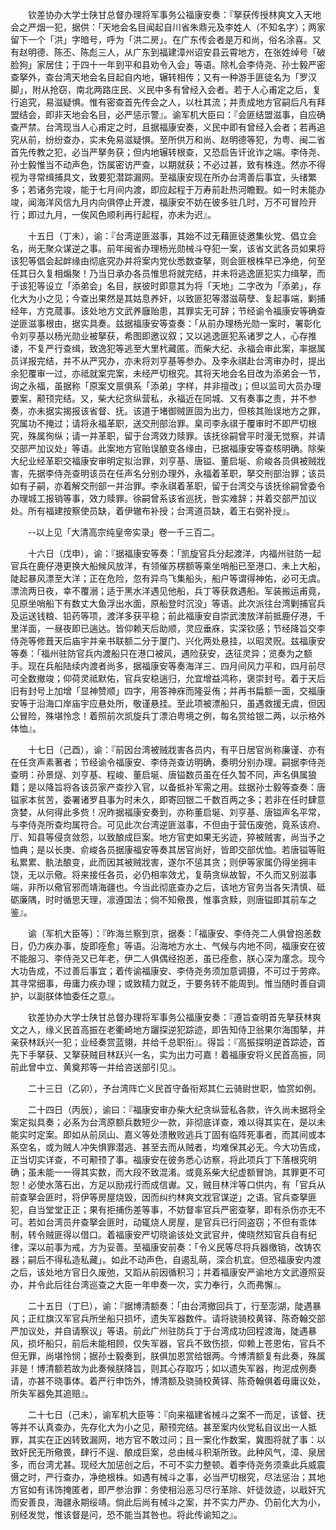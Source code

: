 <!-- { "loadSidebar": true } -->
　　钦差协办大学士陕甘总督办理将军事务公福康安奏：『拏获传授林爽文入天地会之严烟一犯，据供：「天地会名目闻起自川省朱鼎元及李姓人（不知名字）；两家留下一个「洪」字暗号，呼为「洪二房」。在广东传会者是万和尚，俗名涂喜。又有赵明德、陈丕、陈彪三人，从广东到福建漳州诏安县云霄地方，在张姓绰号「破脸狗」家居住；于四十一年到平和县劝令入会」等语。除札会李侍尧、孙士毅严密查拏外，查台湾天地会名目起自内地，辗转相传；又有一种游手匪徒名为「罗汉脚」，附从抢窃，南北两路庄民、义民中多有曾经入会者。若于人心甫定之后，复行追究，易滋疑惧。惟有密查首先传会之人，以杜其流；并责成地方官嗣后凡有拜盟结会，即非天地会名目，必严惩示警』。谕军机大臣曰：『会匪结盟滋事，自应确查严禁。台湾现当人心甫定之时，且据福康安奏，义民中即有曾经入会者；若再追究从前，纷纷查办，实未免易滋疑惧。至所供万和尚、赵明德等犯，为粤、闽二省首先传教之犯，必当严拏务获；但内地辗转根查，又恐启告讦讹诈之端。李侍尧、孙士毅惟当不动声色，饬属密访严查，以期就获；不必过甚，致有株连。然亦不得视为寻常缉捕具文，致要犯潜踪漏网。至福康安现在所办台湾善后事宜，头绪繁多；若诸务完竣，能于七月间内渡，即应起程于万寿前赴热河瞻觐。如一时未能办竣，闻海洋风信九月内向俱停止开渡，福康安不妨在彼多驻几时，万不可冒险开行；即过九月，一俟风色顺利再行起程，亦未为迟』。

　　十五日（丁未），谕：『台湾逆匪滋事，其始不过无藉匪徒邀集伙党、倡立会名，尚无聚众谋逆之事。前年闽省办理杨光勋械斗夺犯一案，该省文武各员如果将该犯等倡会起衅缘由彻底究办并将案内党伙悉数查拏，则会匪根株早已净绝，何至任其日久复相煽聚！乃当日承办各员惟思将就完结，并未将逃逸匪犯实力缉拏，而于该犯等设立「添弟会」名目，朕彼时即意其为将「天地」二字改为「添弟」，存化大为小之见；今查出果然是其姑息养奸，以致匪犯等潜滋萌孽、复起事端，剿捕经年，方克蒇事。该处地方文武养廱贻患，其罪实无可辞；节经谕令福康安等确查逆匪滋事根由，据实具奏。兹据福康安等查奏：「从前办理杨光勋一案时，署彰化令刘亨基以杨光勋业被拏获，希图即邀议叙；又以逃逸匪犯系诸罗之人，心存推诿，不复严行查缉，致逸犯等逃至大里杙藏匿。而柴大纪、永福会审此案，率据属员详报完结，并不从严究办，亦未将刘亨基等参办。及李永祺赴台湾审办时，提出余犯覆审一过，亦祗就案完案，未经严切根究。其将天地会名目改为添弟会一节，询之永福，虽据称「原案文禀俱系「添弟」字样，并非擅改」；但以监司大员办理要案，颟顸完结。又，柴大纪贪纵营私，永福近在同城、又有奏事之责，并不参奏，亦未据实揭报该省督、抚。该道于堵御贼匪固为出力，但核其贻误地方之罪，究属功不掩过；请将永福革职，送交刑部治罪。臬司李永祺于覆审时不即严切根究，殊属徇纵；请一并革职，留于台湾效力赎罪。该抚徐嗣曾平时漫无觉察，并请交部严加议处」等语。此案地方官贻误酿变各缘由，已据福康安等查核明确。除柴大纪业经革职交福康安审明定拟治罪，刘亨基、唐镒、董启埏、俞峻各员俱被贼戕害，先据李侍尧查明该员在任声名分别办理外，永福着革职，拏交刑部治罪；该员如有子嗣，亦着解交刑部一并治罪。李永祺着革职，留于台湾交与该抚徐嗣曾委令办理城工报销等事，效力赎罪。徐嗣曾系该省巡抚，咎实难辞；并着交部严加议处。所有福建按察使员缺，着伊辙布补授；台湾道员缺，着王右弼补授』。

　　--以上见「大清高宗纯皇帝实录」卷一千三百二。

　　十六日（戊申），谕：『据福康安等奏：「凯旋官兵分起渡洋，内福州驻防一起官兵在鹿仔港更换大船候风放洋，有领催苏楞额等乘坐哨船已至港口、未上大船，陡起暴风漂至大洋；正在危险，忽有异鸟飞集船头，船户等谓得神佑，必可无虞。漂流两日夜，幸不覆溺；适于黑水洋遇见他船，兵丁等获救遇船。军装搬运甫竟，见原坐哨船下有数丈大鱼浮出水面，原船登时沉没」等语。此次派往台湾剿捕官兵及运送钱粮、铅药等项，渡洋多获平稳；前此福康安自崇武澳放洋前抵鹿仔港，千里洋面，一昼夜即已遄达。皆仰赖天后助顺，灵应垂庥，实深钦感；节经降旨交李侍尧等修葺天后庙宇并亲书联额二分于厦门、兴化两处悬挂，以昭灵贶。兹福康安等奏：「福州驻防官兵内渡船只在港口被风，遇险获安，迭征灵异；览奏为之额手。现在兵船陆续内渡者尚多，据福康安等奏海洋三、四月间风力平和，四月前尽可全数撤竣；仰荷灵祗默佑，官兵安稳遄归，允宜增益鸿称，褒崇封号。着于天后旧有封号上加增「显神赞顺」四字，用答神庥而隆妥侑；并再书扁额一面，交福康安等于沿海口岸庙宇应悬处所，敬谨悬挂。至此项被漂船只，虽遇救援无虞，但因公冒险，殊堪怜念！着照前次凯旋兵丁漂泊粤境之例，每名赏给银二两，以示格外体恤』。

　　十七日（己酉），谕：『前因台湾被贼戕害各员内，有平日居官尚称廉谨、亦有在任贪声素著者；节经谕令福康安、李侍尧查访明确，奏明分别办理。嗣据李侍尧查明：孙景燧、刘亨基、程峻、董启埏、唐镒数员虽在任久暂不同，声名俱属狼籍；是以降旨将各该员家产查抄入官，以备抵补军需之用。兹据孙士毅等查奏：唐镒家本贫苦，委署诸罗县事为时未久，即寄回银二千数百两之多；若非在任时肆意贪婪，从何得此多赀！况昨据福康安奏到，亦称董启埏、刘亨基、唐镒声名平常，与李侍尧所查均属符合。可见此次台湾逆匪滋事，不但由于营伍废弛，竟系该府、厅、知县等侵贪敛怨，以致酿成巨案。地方官吏如果无劣迹，猝被贼害，尚当予之恤典；是以长庚、俞峻各员据康福安等奏其居官尚好，皆即交部优恤。若唐镒等赃私累累、骫法酿变，此而因其被贼戕害，遂尔不惩其贪；则伊等家属仍得坐拥丰饶，无以示儆。将来接任各员，必仍相率效尤，复萌贪纵故智，不久而又别滋事端，非所以儆官邪而靖海疆也。今当此彻底查办之后，该地方官务当各矢清慎、砥砺廉隅，时时循思天理，凛遵国法；倘不知儆畏，惟事贪黩，则唐镒即其前车之鉴』。

　　谕〔军机大臣等〕：『昨海兰察到京，据奏：「福康安、李侍尧二人俱曾抱恙数日，仍力疾办事，旋即痊愈」等语。沿海地方水土、气候与内地不同，福康安在彼不能服习、李侍尧又已年老，伊二人俱偶经抱恙，虽已痊愈，朕心深为廑念。现今大功告成，不过善后事宜；着传谕福康安、李侍尧务须加意调摄，不可过于劳瘁。其寻常细事，毋庸力疾办理；或致精力就乏，于要务转不能周到。惟当随时善自调护，以副朕体恤委任之意』。

　　钦差协办大学士陕甘总督办理将军事务公福康安奏：『遵旨查明首先拏获林爽文之人，缘义民首高振在老衢崎地方躧探逆犯踪迹，即告知侍卫翁果尔海围拏，并亲获林跃兴一犯；业经奏赏蓝翎，并给千总职衔』。得旨：『高振探明逆首踪迹，首先下手拏获、又拏获贼目林跃兴一名，实为出力可嘉！着福康安将义民首高振，同前此曾中立、黄奠邦等一并给咨送部引见』。

　　二十三日（乙卯），予台湾阵亡义民首守备衔郑其仁云骑尉世职，恤赏如例。

　　二十四日（丙辰），谕曰：『福康安审办柴大纪贪纵营私各款，许久尚未据将全案定拟具奏；必系为台湾原额兵数短少一款，非彻底详查，难以得其实在，是以未能实时定案。即如从前凤山、嘉义等处溃散败逃兵丁固有临阵死事者，而其间或本系空名，或为贼人冲失惧罪潜逃、甚至去而从贼者，均难保其必无。今大功告成，正当切实详查，不可颟顸了事。福康安在彼务悉心访察，将此项兵丁下落根究明确；虽未能一一得其实数，而大段不致混淆。或竟系柴大纪虚额冒饷，其罪更不可恕！必使水落石出，方足以励戎行而成信谳。又，贼目林泮等口供内，有「官兵从前查拏会匪时，将伊等房屋烧毁，因而纠约林爽文戕官谋逆」之语。官兵查拏匪犯，自当堂堂正正；果有拒捕伤差等事，不妨督率官兵严密查拏，即有杀伤亦无不可。若如台湾员弁查拏会匪时，动辄烧人房屋，是官兵已行同盗窃；不但有乖体制，转令贼匪得以借口。着福康安严切晓谕该处文武官弁，俾晓然知官兵自有纪律，深以前事为戒，方为妥善。至福康安前奏：「令义民等尽将兵器缴销，改铸农器；嗣后不得私造私藏」。如此不动声色，自遏乱萌，深合机宜。但恐福康安内渡之后，该处地方官日久废弛，又蹈从前因循积习；并着福康安严谕地方文武遵照妥办，并令此后往台湾巡查之大臣一年申奏一次，实力奉行，久而弗懈』。

　　二十五日（丁巳），谕：『据博清额奏：「由台湾撤回兵丁，行至澎湖，陡遇暴风；正红旗汉军官兵所坐船只损坏，遗失军器数件。请将骁骑校黄铎、陈奇翰交部严加议处，并自请察议」等语。前此广州驻防兵丁于台湾成功回程渡海，陡遇暴风，损坏船只，前后未能相顾，仅失军器，官兵不致伤损，仰赖上苍恩佑，官兵不但无罪，尚堪怜悯；据孙士毅奏到，朕俱加恩赏给银两。今博清额复有此奏，殊属非是！博清额若故为此奏候朕降旨，则其心存取巧；如以遗失军器，拘泥成例奏请，亦甚不晓事体。着严行申饬外，博清额及骁骑校黄铎、陈奇翰俱着毋庸议处，所失军器免其追赔』。

　　二十七日（己未），谕军机大臣等：『向来福建省械斗之案不一而足，该督、抚等并不认真查办，先存化大为小之见，颟顸完结。甚至案内伙党私自议出一人抵罪，其实在正凶转致漏网，地方官不敢过问；且一案化作数案，冀图将就了事：以致奸民无所儆畏，肆行不逞、酿成巨案，总由械斗积渐所致。此种风气，漳、泉居多，而台湾尤甚。现经大加惩创之后，不可不实力整顿。着李侍尧务须乘此兵威震慑之时，严行查办，净绝根株。如遇有械斗之事，必当严切根究，尽法惩治；其地方官如有讳饰掩匿者，即严参治罪：务使相沿恶习尽行革除、奸徒敛迹，以戢奸宄而安善良，海疆永期绥靖。倘此后尚有械斗之案，并不实力严办、仍前化大为小，别经发觉，惟该督是问，恐不能当其咎也。将此传谕知之』。

